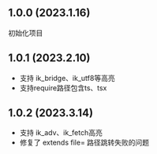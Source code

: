 ## 1.0.0 (2023.1.16)

初始化项目

## 1.0.1 (2023.2.10)

- 支持 ik_bridge、ik_utf8等高亮
- 支持require路径包含ts、tsx


## 1.0.2 (2023.3.14)

- 支持 ik_adv、ik_fetch高亮
- 修复了 extends file= 路径跳转失败的问题
  